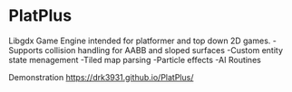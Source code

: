 # PlatPlus
Libgdx Game Engine intended for platformer and top down 2D games. 
-Supports collision handling for AABB and sloped surfaces
-Custom entity state menagement
-Tiled map parsing 
-Particle effects
-AI Routines

Demonstration
https://drk3931.github.io/PlatPlus/
